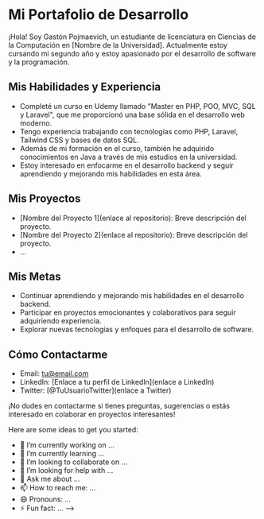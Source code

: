 # Mi Portafolio de Desarrollo

¡Hola! Soy Gastón Pojmaevich, un estudiante de licenciatura en Ciencias de la Computación en [Nombre de la Universidad]. Actualmente estoy cursando mi segundo año y estoy apasionado por el desarrollo de software y la programación.

## Mis Habilidades y Experiencia

- Completé un curso en Udemy llamado "Master en PHP, POO, MVC, SQL y Laravel", que me proporcionó una base sólida en el desarrollo web moderno.
- Tengo experiencia trabajando con tecnologías como PHP, Laravel, Tailwind CSS y bases de datos SQL.
- Además de mi formación en el curso, también he adquirido conocimientos en Java a través de mis estudios en la universidad.
- Estoy interesado en enfocarme en el desarrollo backend y seguir aprendiendo y mejorando mis habilidades en esta área.

## Mis Proyectos

- [Nombre del Proyecto 1](enlace al repositorio): Breve descripción del proyecto.
- [Nombre del Proyecto 2](enlace al repositorio): Breve descripción del proyecto.
- ...

## Mis Metas

- Continuar aprendiendo y mejorando mis habilidades en el desarrollo backend.
- Participar en proyectos emocionantes y colaborativos para seguir adquiriendo experiencia.
- Explorar nuevas tecnologías y enfoques para el desarrollo de software.

## Cómo Contactarme

- Email: tu@email.com
- LinkedIn: [Enlace a tu perfil de LinkedIn](enlace a LinkedIn)
- Twitter: [@TuUsuarioTwitter](enlace a Twitter)

¡No dudes en contactarme si tienes preguntas, sugerencias o estás interesado en colaborar en proyectos interesantes!

Here are some ideas to get you started:

- 🔭 I’m currently working on ...
- 🌱 I’m currently learning ...
- 👯 I’m looking to collaborate on ...
- 🤔 I’m looking for help with ...
- 💬 Ask me about ...
- 📫 How to reach me: ...
- 😄 Pronouns: ...
- ⚡ Fun fact: ...
-->
